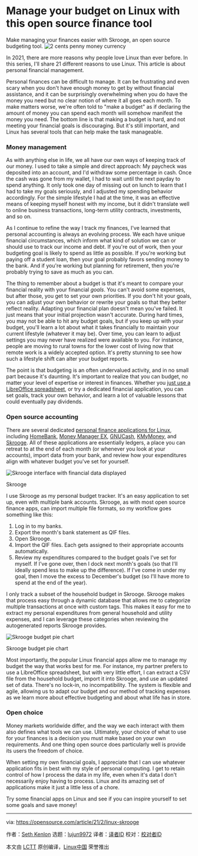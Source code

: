 [#]: collector: (lujun9972)
[#]: translator: ( )
[#]: reviewer: ( )
[#]: publisher: ( )
[#]: url: ( )
[#]: subject: (Manage your budget on Linux with this open source finance tool)
[#]: via: (https://opensource.com/article/21/2/linux-skrooge)
[#]: author: (Seth Kenlon https://opensource.com/users/seth)

Manage your budget on Linux with this open source finance tool
======
Make managing your finances easier with Skrooge, an open source
budgeting tool.
![2 cents penny money currency][1]

In 2021, there are more reasons why people love Linux than ever before. In this series, I'll share 21 different reasons to use Linux. This article is about personal financial management.

Personal finances can be difficult to manage. It can be frustrating and even scary when you don't have enough money to get by without financial assistance, and it can be surprisingly overwhelming when you do have the money you need but no clear notion of where it all goes each month. To make matters worse, we're often told to "make a budget" as if declaring the amount of money you can spend each month will somehow manifest the money you need. The bottom line is that making a budget is hard, and not meeting your financial goals is discouraging. But it's still important, and Linux has several tools that can help make the task manageable.

### Money management

As with anything else in life, we all have our own ways of keeping track of our money. I used to take a simple and direct approach: My paycheck was deposited into an account, and I'd withdraw some percentage in cash. Once the cash was gone from my wallet, I had to wait until the next payday to spend anything. It only took one day of missing out on lunch to learn that I had to take my goals seriously, and I adjusted my spending behavior accordingly. For the simple lifestyle I had at the time, it was an effective means of keeping myself honest with my income, but it didn't translate well to online business transactions, long-term utility contracts, investments, and so on.

As I continue to refine the way I track my finances, I've learned that personal accounting is always an evolving process. We each have unique financial circumstances, which inform what kind of solution we can or should use to track our income and debt. If you're out of work, then your budgeting goal is likely to spend as little as possible. If you're working but paying off a student loan, then your goal probably favors sending money to the bank. And if you're working but planning for retirement, then you're probably trying to save as much as you can.

The thing to remember about a budget is that it's meant to compare your financial reality with your financial _goals_. You can't avoid some expenses, but after those, you get to set your own priorities. If you don't hit your goals, you can adjust your own behavior or rewrite your goals so that they better reflect reality. Adapting your financial plan doesn't mean you've failed. It just means that your initial projection wasn't accurate. During hard times, you may not be able to hit any budget goals, but if you keep up with your budget, you'll learn a lot about what it takes financially to maintain your current lifestyle (whatever it may be). Over time, you can learn to adjust settings you may never have realized were available to you. For instance, people are moving to rural towns for the lower cost of living now that remote work is a widely accepted option. It's pretty stunning to see how such a lifestyle shift can alter your budget reports.

The point is that budgeting is an often undervalued activity, and in no small part because it's daunting. It's important to realize that you can budget, no matter your level of expertise or interest in finances. Whether you [just use a LibreOffice spreadsheet][2], or try a dedicated financial application, you can set goals, track your own behavior, and learn a lot of valuable lessons that could eventually pay dividends.

### Open source accounting

There are several dedicated [personal finance applications for Linux][3], including [HomeBank][4], [Money Manager EX][5], [GNUCash][6], [KMyMoney][7], and [Skrooge][8]. All of these applications are essentially ledgers, a place you can retreat to at the end of each month (or whenever you look at your accounts), import data from your bank, and review how your expenditures align with whatever budget you've set for yourself.

![Skrooge interface with financial data displayed][9]

Skrooge

I use Skrooge as my personal budget tracker. It's an easy application to set up, even with multiple bank accounts. Skrooge, as with most open source finance apps, can import multiple file formats, so my workflow goes something like this:

  1. Log in to my banks.
  2. Export the month's bank statement as QIF files.
  3. Open Skrooge.
  4. Import the QIF files. Each gets assigned to their appropriate accounts automatically.
  5. Review my expenditures compared to the budget goals I've set for myself. If I've gone over, then I dock next month's goals (so that I'll ideally spend less to make up the difference). If I've come in under my goal, then I move the excess to December's budget (so I'll have more to spend at the end of the year).



I only track a subset of the household budget in Skrooge. Skrooge makes that process easy through a dynamic database that allows me to categorize multiple transactions at once with custom tags. This makes it easy for me to extract my personal expenditures from general household and utility expenses, and I can leverage these categories when reviewing the autogenerated reports Skrooge provides.

![Skrooge budget pie chart][10]

Skrooge budget pie chart

Most importantly, the popular Linux financial apps allow me to manage my budget the way that works best for me. For instance, my partner prefers to use a LibreOffice spreadsheet, but with very little effort, I can extract a CSV file from the household budget, import it into Skrooge, and use an updated set of data. There's no lock-in, no incompatibility. The system is flexible and agile, allowing us to adapt our budget and our method of tracking expenses as we learn more about effective budgeting and about what life has in store.

### Open choice

Money markets worldwide differ, and the way we each interact with them also defines what tools we can use. Ultimately, your choice of what to use for your finances is a decision you must make based on your own requirements. And one thing open source does particularly well is provide its users the freedom of choice.

When setting my own financial goals, I appreciate that I can use whatever application fits in best with my style of personal computing. I get to retain control of how I process the data in my life, even when it's data I don't necessarily enjoy having to process. Linux and its amazing set of applications make it just a little less of a chore.

Try some financial apps on Linux and see if you can inspire yourself to set some goals and save money!

--------------------------------------------------------------------------------

via: https://opensource.com/article/21/2/linux-skrooge

作者：[Seth Kenlon][a]
选题：[lujun9972][b]
译者：[译者ID](https://github.com/译者ID)
校对：[校对者ID](https://github.com/校对者ID)

本文由 [LCTT](https://github.com/LCTT/TranslateProject) 原创编译，[Linux中国](https://linux.cn/) 荣誉推出

[a]: https://opensource.com/users/seth
[b]: https://github.com/lujun9972
[1]: https://opensource.com/sites/default/files/styles/image-full-size/public/lead-images/Medical%20Costs%20Transparency_1.jpg?itok=CkZ_J88m (2 cents penny money currency)
[2]: https://opensource.com/article/20/3/libreoffice-templates
[3]: https://opensource.com/life/17/10/personal-finance-tools-linux
[4]: http://homebank.free.fr/en/index.php
[5]: https://www.moneymanagerex.org/download
[6]: https://opensource.com/article/20/2/gnucash
[7]: https://kmymoney.org/download.html
[8]: https://apps.kde.org/en/skrooge
[9]: https://opensource.com/sites/default/files/skrooge.jpg
[10]: https://opensource.com/sites/default/files/skrooge-pie_0.jpg
